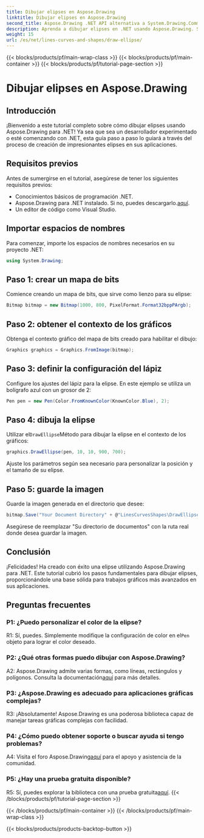 ```yaml
---
title: Dibujar elipses en Aspose.Drawing
linktitle: Dibujar elipses en Aspose.Drawing
second_title: Aspose.Drawing .NET API alternativa a System.Drawing.Common
description: Aprenda a dibujar elipses en .NET usando Aspose.Drawing. Siga este tutorial paso a paso para crear gráficos impresionantes sin esfuerzo.
weight: 15
url: /es/net/lines-curves-and-shapes/draw-ellipse/
---
```


{{< blocks/products/pf/main-wrap-class >}}
{{< blocks/products/pf/main-container >}}
{{< blocks/products/pf/tutorial-page-section >}}

# Dibujar elipses en Aspose.Drawing

## Introducción

¡Bienvenido a este tutorial completo sobre cómo dibujar elipses usando Aspose.Drawing para .NET! Ya sea que sea un desarrollador experimentado o esté comenzando con .NET, esta guía paso a paso lo guiará a través del proceso de creación de impresionantes elipses en sus aplicaciones.

## Requisitos previos

Antes de sumergirse en el tutorial, asegúrese de tener los siguientes requisitos previos:

- Conocimientos básicos de programación .NET.
-  Aspose.Drawing para .NET instalado. Si no, puedes descargarlo.[aquí](https://releases.aspose.com/drawing/net/).
- Un editor de código como Visual Studio.

## Importar espacios de nombres

Para comenzar, importe los espacios de nombres necesarios en su proyecto .NET:

```csharp
using System.Drawing;
```

## Paso 1: crear un mapa de bits

Comience creando un mapa de bits, que sirve como lienzo para su elipse:

```csharp
Bitmap bitmap = new Bitmap(1000, 800, PixelFormat.Format32bppPArgb);
```

## Paso 2: obtener el contexto de los gráficos

Obtenga el contexto gráfico del mapa de bits creado para habilitar el dibujo:

```csharp
Graphics graphics = Graphics.FromImage(bitmap);
```

## Paso 3: definir la configuración del lápiz

Configure los ajustes del lápiz para la elipse. En este ejemplo se utiliza un bolígrafo azul con un grosor de 2:

```csharp
Pen pen = new Pen(Color.FromKnownColor(KnownColor.Blue), 2);
```

## Paso 4: dibuja la elipse

 Utilizar el`DrawEllipse`Método para dibujar la elipse en el contexto de los gráficos:

```csharp
graphics.DrawEllipse(pen, 10, 10, 900, 700);
```

Ajuste los parámetros según sea necesario para personalizar la posición y el tamaño de su elipse.

## Paso 5: guarde la imagen

Guarde la imagen generada en el directorio que desee:

```csharp
bitmap.Save("Your Document Directory" + @"LinesCurvesShapes\DrawEllipse_out.png");
```

Asegúrese de reemplazar "Su directorio de documentos" con la ruta real donde desea guardar la imagen.

## Conclusión

¡Felicidades! Ha creado con éxito una elipse utilizando Aspose.Drawing para .NET. Este tutorial cubrió los pasos fundamentales para dibujar elipses, proporcionándole una base sólida para trabajos gráficos más avanzados en sus aplicaciones.

## Preguntas frecuentes

### P1: ¿Puedo personalizar el color de la elipse?

 R1: Sí, puedes. Simplemente modifique la configuración de color en el`Pen` objeto para lograr el color deseado.

### P2: ¿Qué otras formas puedo dibujar con Aspose.Drawing?

 A2: Aspose.Drawing admite varias formas, como líneas, rectángulos y polígonos. Consulta la documentación[aquí](https://reference.aspose.com/drawing/net/) para más detalles.

### P3: ¿Aspose.Drawing es adecuado para aplicaciones gráficas complejas?

R3: ¡Absolutamente! Aspose.Drawing es una poderosa biblioteca capaz de manejar tareas gráficas complejas con facilidad.

### P4: ¿Cómo puedo obtener soporte o buscar ayuda si tengo problemas?

 A4: Visita el foro Aspose.Drawing[aquí](https://forum.aspose.com/c/diagram/17) para el apoyo y asistencia de la comunidad.

### P5: ¿Hay una prueba gratuita disponible?

 R5: Sí, puedes explorar la biblioteca con una prueba gratuita[aquí](https://releases.aspose.com/).
{{< /blocks/products/pf/tutorial-page-section >}}

{{< /blocks/products/pf/main-container >}}
{{< /blocks/products/pf/main-wrap-class >}}

{{< blocks/products/products-backtop-button >}}
